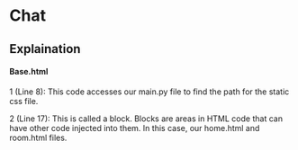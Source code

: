 # Chat

## Explaination

#### Base.html
<p>1 (Line 8): This code accesses our main.py file to find the path for the static css file. </p>
<p>2 (Line 17): This is called a block. Blocks are areas in HTML code that can have other code injected into them. 
In this case, our home.html and room.html files.</p>